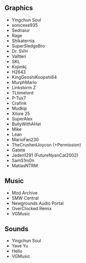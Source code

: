 ## Graphics

- Yingchun Soul
- sonicexe935
- Sednaiur
- Rage
- Shikaternia
- SuperSledgeBro
- Dr. SVH
- Valtteri
- SKL
- Kojimkj
- H2643
- KingGeoshiKoopshi64
- MurphMario
- Linkstorm Z
- TLtimelord
- P-Tux7
- Crafink
- Mudkip
- Xilore 25
- SuperAlex
- BullyWithAHat
- Mike
- Lean
- MarioFan230
- TheCrushedJoycon (+Permission)
- Gatete
- Jaden1291 (FutureNyanCat2002)
- SamS1m0n
- MatiasNTRM

## Music

- Mod Archive
- SMW Central
- Newgrounds Audio Portal
- OverClocked Remix
- VGMusic

## Sounds

- Yingchun Soul
- Yave Yu
- Hello
- VGMusic